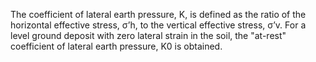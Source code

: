 The coefficient of lateral earth pressure, K, is defined as the ratio of the horizontal effective stress, σ’h, to the vertical effective stress, σ’v. For a level ground deposit with zero lateral strain in the soil, the "at-rest" coefficient of lateral earth pressure, K0 is obtained.
